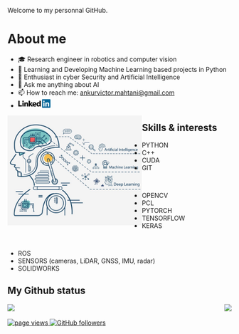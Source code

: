 Welcome to my personnal GitHub.

# About me

- :mortar_board: Research engineer in robotics and computer vision
- 🔭 Learning and Developing Machine Learning based projects in Python
- 🌱 Enthusiast in cyber Security and Artificial Intelligence
- 💬 Ask me anything about AI
- 📫 How to reach me: ankurvictor.mahtani@gmail.com
- <a href="https://www.linkedin.com/in/ankur-victor-mahtani/"><img height="20px" src="linkedin_img.png"/></a>

<img align="left" src="AI_img0.jpeg" width="60%" >

## Skills & interests

- PYTHON
- C++
- CUDA
- GIT
<br>

- OPENCV
- PCL
- PYTORCH
- TENSORFLOW
- KERAS
<br>

- ROS
- SENSORS (cameras, LiDAR, GNSS, IMU, radar)
- SOLIDWORKS

## My Github status

<img align="right" src="https://github-readme-stats.vercel.app/api/top-langs/?username=amahtani&theme=radical&title_color=8E2DE2&text_color=fff"/>
<img src="https://github-readme-stats.vercel.app/api?username=amahtani&show_icons=true&bg_color=30,e94393,6e25db&title_color=fff&text_color=fff&icon_color=8E2DE2">

<p align="left">
  <a href="https://github.com/amahtani/amahtani">
    <img src="https://komarev.com/ghpvc/?username=amahtani" alt="page views" />
  </a>
  <a href="https://github.com/amahtani?tab=followers">
    <img alt="GitHub followers" src="https://img.shields.io/github/followers/amahtani?color=green&logo=github">
  </a>
</p>
